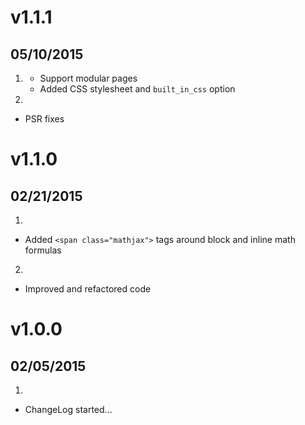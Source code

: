 # v1.1.1
## 05/10/2015

1. [](#new)
	* Support modular pages
	* Added CSS stylesheet and `built_in_css` option
2. [](#improved)
  * PSR fixes

# v1.1.0
## 02/21/2015

1. [](#new)
  * Added `<span class="mathjax">` tags around block and inline math formulas
2. [](#improved)
  * Improved and refactored code

# v1.0.0
## 02/05/2015

1. [](#new)
  * ChangeLog started...
